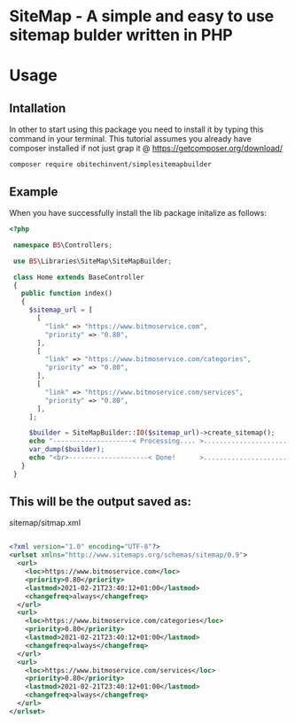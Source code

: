 # SiteMap - A simple and easy to use sitemap bulder written in PHP

# Usage

  ## Intallation
  In other to start using this package you need to install it by typing this command in your terminal. This tutorial assumes you already have composer installed
  if not just grap it @ https://getcomposer.org/download/
  
  `composer require obitechinvent/simplesitemapbuilder`
  
  ## Example 
  
  When you have successfully install the lib package 
  initalize as follows:
  
   ```PHP
   <?php

    namespace BS\Controllers;

    use BS\Libraries\SiteMap\SiteMapBuilder;

    class Home extends BaseController
    {
      public function index()
      {
        $sitemap_url = [
          [
            "link" => "https://www.bitmoservice.com",
            "priority" => "0.80",
          ],
          [
            "link" => "https://www.bitmoservice.com/categories",
            "priority" => "0.80",
          ],
          [
            "link" => "https://www.bitmoservice.com/services",
            "priority" => "0.80",
          ],
        ];

        $builder = SiteMapBuilder::IO($sitemap_url)->create_sitemap();
        echo "--------------------< Processing.... >..........................<br>";
        var_dump($builder);
        echo "<br>--------------------< Done!      >...............................<br>";
      }
    }
   
   ```


## This will be the output saved as: 
sitemap/sitmap.xml

```XML 

<?xml version="1.0" encoding="UTF-8"?>
<urlset xmlns="http://www.sitemaps.org/schemas/sitemap/0.9">
  <url>
    <loc>https://www.bitmoservice.com</loc>
    <priority>0.80</priority>
    <lastmod>2021-02-21T23:40:12+01:00</lastmod>
    <changefreq>always</changefreq>
  </url>
  <url>
    <loc>https://www.bitmoservice.com/categories</loc>
    <priority>0.80</priority>
    <lastmod>2021-02-21T23:40:12+01:00</lastmod>
    <changefreq>always</changefreq>
  </url>
  <url>
    <loc>https://www.bitmoservice.com/services</loc>
    <priority>0.80</priority>
    <lastmod>2021-02-21T23:40:12+01:00</lastmod>
    <changefreq>always</changefreq>
  </url>
</urlset>
```

 
